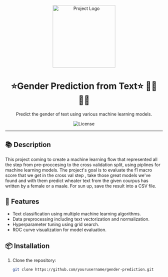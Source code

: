 <div align="center">
  <img src="project_logo.png" alt="Project Logo" width="200">
  <h1>⭐️Gender Prediction from Text⭐️ 🕵️‍♀️🕵️‍♂️</h1>
</div>

<p align="center">
  Predict the gender of text using various machine learning models.
</p>

<p align="center">
  <img src="https://img.shields.io/badge/license-HIT-blue.svg" alt="License">
</p>

---

## 📚 Description

This project coming to create a machine learning flow that represented all the step
from pre-proccesing to the cross validation split, using piplines for machine learning models.
The project's goal is to evaluate the f1 macro score that we get in the cross val step , take those great models we've found and with them predict wheater text from the given courpus has written by a female or 
a maale.
For sun up, save the result into a CSV file.

## 🚀 Features

- Text classification using multiple machine learning algorithms.
- Data preprocessing including text vectorization and normalization.
- Hyperparameter tuning using grid search.
- ROC curve visualization for model evaluation.

## 📦 Installation

1. Clone the repository:
   ```bash
   git clone https://github.com/yourusername/gender-prediction.git
